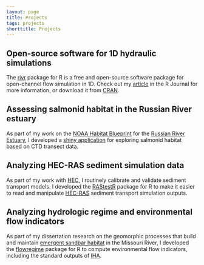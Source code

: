 ```yaml
---
layout: page
title: Projects
tags: projects
shorttitle: Projects
---
```


## Open-source software for 1D hydraulic simulations

The [rivr](/projects/rivr) package for R is a free and open-source
software package for open-channel flow simulation in 1D. Check out 
my [article](https://journal.r-project.org/archive/2015-2/koohafkan-younis.pdf) 
in the R Journal for more information, or download it from 
[CRAN](https://cran.r-project.org/web/packages/rivr/index.html).

## Assessing salmonid habitat in the Russian River estuary

As part of my work on the 
[NOAA Habitat Blueprint](https://www.habitatblueprint.noaa.gov/) for
the 
[Russian River Estuary](https://www.habitatblueprint.noaa.gov/habitat-focus-areas/russian-river-california/),
I developed a 
[shiny application](/projects/habitatblueprint) 
for exploring salmonid habitat based on CTD transect data.

## Analyzing HEC-RAS sediment simulation data

As part of my work with 
[HEC](http://www.hec.usace.army.mil/), I routinely calibrate and
validate sediment transport models. I developed the 
[RAStestR](/projects/rastestr) package for R to make it easier to
read and manipulate 
[HEC-RAS](http://www.hec.usace.army.mil/software/hec-ras/) 
sediment transport simulation outputs.

## Analyzing hydrologic regime and environmental flow indicators

As part of my dissertation research on the geomorphic processes 
that build and maintain 
[emergent sandbar habitat](http://moriverrecovery.usace.army.mil/mrrp/f?p=136:132:0::NO:::)
in the Missouri River, I developed the 
[flowregime](/projects/flowregime) package for R to
  compute environmental flow indicators, including
  the standard outputs of 
  [IHA](https://www.conservationgateway.org/ConservationPractices/Freshwater/EnvironmentalFlows/MethodsandTools/IndicatorsofHydrologicAlteration/Pages/indicators-hydrologic-alt.aspx).

